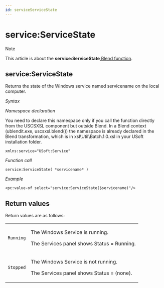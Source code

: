 ```yaml
---
id: serviceServiceState
---
```


# service:ServiceState



> [!NOTE]
> This article is about the **service:ServiceState**[ Blend function](/docs/Repositories/Blend%20functions).

## **service:ServiceState**

Returns the state of the Windows service named servicename on the local computer.

*Syntax*

*Namespace declaration*

You need to declare this namespace only if you call the function directly from the USCSXSL component but outside Blend. In a Blend context (ublendit.exe, uscsxsl.blend()) the namespace is already declared in the Blend transformation, which is in xsl\\Util\\Batch.1.0.xsl in your USoft installation folder.

```
xmlns:service="USoft:Service"
```

*Function call*

```
service:ServiceState( *servicename* )
```

*Example*

```language-xml
<pc:value-of select="service:ServiceState($servicename)"/>
```

## Return values

Return values are as follows:

|        |        |
|--------|--------|
|`Running`|<p>The Windows Service is running.</p><p>The Services panel shows Status = Running.</p>|
|`Stopped`|<p>The Windows Service is not running.</p><p>The Services panel shows Status = (none).</p>|



 